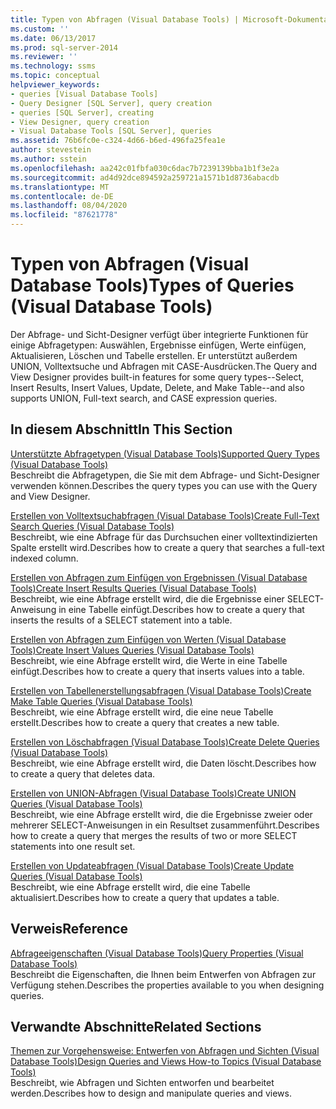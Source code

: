 ```yaml
---
title: Typen von Abfragen (Visual Database Tools) | Microsoft-Dokumentation
ms.custom: ''
ms.date: 06/13/2017
ms.prod: sql-server-2014
ms.reviewer: ''
ms.technology: ssms
ms.topic: conceptual
helpviewer_keywords:
- queries [Visual Database Tools]
- Query Designer [SQL Server], query creation
- queries [SQL Server], creating
- View Designer, query creation
- Visual Database Tools [SQL Server], queries
ms.assetid: 76b6fc0e-c324-4d66-b6ed-496fa25fea1e
author: stevestein
ms.author: sstein
ms.openlocfilehash: aa242c01fbfa030c6dac7b7239139bba1b1f3e2a
ms.sourcegitcommit: ad4d92dce894592a259721a1571b1d8736abacdb
ms.translationtype: MT
ms.contentlocale: de-DE
ms.lasthandoff: 08/04/2020
ms.locfileid: "87621778"
---
```

# <a name="types-of-queries-visual-database-tools"></a><span data-ttu-id="3bcab-102">Typen von Abfragen (Visual Database Tools)</span><span class="sxs-lookup"><span data-stu-id="3bcab-102">Types of Queries (Visual Database Tools)</span></span>
  <span data-ttu-id="3bcab-103">Der Abfrage- und Sicht-Designer verfügt über integrierte Funktionen für einige Abfragetypen: Auswählen, Ergebnisse einfügen, Werte einfügen, Aktualisieren, Löschen und Tabelle erstellen. Er unterstützt außerdem UNION, Volltextsuche und Abfragen mit CASE-Ausdrücken.</span><span class="sxs-lookup"><span data-stu-id="3bcab-103">The Query and View Designer provides built-in features for some query types--Select, Insert Results, Insert Values, Update, Delete, and Make Table--and also supports UNION, Full-text search, and CASE expression queries.</span></span>  
  
## <a name="in-this-section"></a><span data-ttu-id="3bcab-104">In diesem Abschnitt</span><span class="sxs-lookup"><span data-stu-id="3bcab-104">In This Section</span></span>  
 [<span data-ttu-id="3bcab-105">Unterstützte Abfragetypen &#40;Visual Database Tools&#41;</span><span class="sxs-lookup"><span data-stu-id="3bcab-105">Supported Query Types &#40;Visual Database Tools&#41;</span></span>](visual-database-tools.md)  
 <span data-ttu-id="3bcab-106">Beschreibt die Abfragetypen, die Sie mit dem Abfrage- und Sicht-Designer verwenden können.</span><span class="sxs-lookup"><span data-stu-id="3bcab-106">Describes the query types you can use with the Query and View Designer.</span></span>  
  
 [<span data-ttu-id="3bcab-107">Erstellen von Volltextsuchabfragen &#40;Visual Database Tools&#41;</span><span class="sxs-lookup"><span data-stu-id="3bcab-107">Create Full-Text Search Queries &#40;Visual Database Tools&#41;</span></span>](create-full-text-search-queries-visual-database-tools.md)  
 <span data-ttu-id="3bcab-108">Beschreibt, wie eine Abfrage für das Durchsuchen einer volltextindizierten Spalte erstellt wird.</span><span class="sxs-lookup"><span data-stu-id="3bcab-108">Describes how to create a query that searches a full-text indexed column.</span></span>  
  
 [<span data-ttu-id="3bcab-109">Erstellen von Abfragen zum Einfügen von Ergebnissen &#40;Visual Database Tools&#41;</span><span class="sxs-lookup"><span data-stu-id="3bcab-109">Create Insert Results Queries &#40;Visual Database Tools&#41;</span></span>](create-insert-results-queries-visual-database-tools.md)  
 <span data-ttu-id="3bcab-110">Beschreibt, wie eine Abfrage erstellt wird, die die Ergebnisse einer SELECT-Anweisung in eine Tabelle einfügt.</span><span class="sxs-lookup"><span data-stu-id="3bcab-110">Describes how to create a query that inserts the results of a SELECT statement into a table.</span></span>  
  
 [<span data-ttu-id="3bcab-111">Erstellen von Abfragen zum Einfügen von Werten &#40;Visual Database Tools&#41;</span><span class="sxs-lookup"><span data-stu-id="3bcab-111">Create Insert Values Queries &#40;Visual Database Tools&#41;</span></span>](create-insert-values-queries-visual-database-tools.md)  
 <span data-ttu-id="3bcab-112">Beschreibt, wie eine Abfrage erstellt wird, die Werte in eine Tabelle einfügt.</span><span class="sxs-lookup"><span data-stu-id="3bcab-112">Describes how to create a query that inserts values into a table.</span></span>  
  
 [<span data-ttu-id="3bcab-113">Erstellen von Tabellenerstellungsabfragen &#40;Visual Database Tools&#41;</span><span class="sxs-lookup"><span data-stu-id="3bcab-113">Create Make Table Queries &#40;Visual Database Tools&#41;</span></span>](create-make-table-queries-visual-database-tools.md)  
 <span data-ttu-id="3bcab-114">Beschreibt, wie eine Abfrage erstellt wird, die eine neue Tabelle erstellt.</span><span class="sxs-lookup"><span data-stu-id="3bcab-114">Describes how to create a query that creates a new table.</span></span>  
  
 [<span data-ttu-id="3bcab-115">Erstellen von Löschabfragen &#40;Visual Database Tools&#41;</span><span class="sxs-lookup"><span data-stu-id="3bcab-115">Create Delete Queries &#40;Visual Database Tools&#41;</span></span>](delete-queries-visual-database-tools.md)  
 <span data-ttu-id="3bcab-116">Beschreibt, wie eine Abfrage erstellt wird, die Daten löscht.</span><span class="sxs-lookup"><span data-stu-id="3bcab-116">Describes how to create a query that deletes data.</span></span>  
  
 [<span data-ttu-id="3bcab-117">Erstellen von UNION-Abfragen &#40;Visual Database Tools&#41;</span><span class="sxs-lookup"><span data-stu-id="3bcab-117">Create UNION Queries &#40;Visual Database Tools&#41;</span></span>](create-union-queries-visual-database-tools.md)  
 <span data-ttu-id="3bcab-118">Beschreibt, wie eine Abfrage erstellt wird, die die Ergebnisse zweier oder mehrerer SELECT-Anweisungen in ein Resultset zusammenführt.</span><span class="sxs-lookup"><span data-stu-id="3bcab-118">Describes how to create a query that merges the results of two or more SELECT statements into one result set.</span></span>  
  
 [<span data-ttu-id="3bcab-119">Erstellen von Updateabfragen &#40;Visual Database Tools&#41;</span><span class="sxs-lookup"><span data-stu-id="3bcab-119">Create Update Queries &#40;Visual Database Tools&#41;</span></span>](create-update-queries-visual-database-tools.md)  
 <span data-ttu-id="3bcab-120">Beschreibt, wie eine Abfrage erstellt wird, die eine Tabelle aktualisiert.</span><span class="sxs-lookup"><span data-stu-id="3bcab-120">Describes how to create a query that updates a table.</span></span>  
  
## <a name="reference"></a><span data-ttu-id="3bcab-121">Verweis</span><span class="sxs-lookup"><span data-stu-id="3bcab-121">Reference</span></span>  
 [<span data-ttu-id="3bcab-122">Abfrageeigenschaften &#40;Visual Database Tools&#41;</span><span class="sxs-lookup"><span data-stu-id="3bcab-122">Query Properties &#40;Visual Database Tools&#41;</span></span>](query-properties-visual-database-tools.md)  
 <span data-ttu-id="3bcab-123">Beschreibt die Eigenschaften, die Ihnen beim Entwerfen von Abfragen zur Verfügung stehen.</span><span class="sxs-lookup"><span data-stu-id="3bcab-123">Describes the properties available to you when designing queries.</span></span>  
  
## <a name="related-sections"></a><span data-ttu-id="3bcab-124">Verwandte Abschnitte</span><span class="sxs-lookup"><span data-stu-id="3bcab-124">Related Sections</span></span>  
 [<span data-ttu-id="3bcab-125">Themen zur Vorgehensweise: Entwerfen von Abfragen und Sichten &#40;Visual Database Tools&#41;</span><span class="sxs-lookup"><span data-stu-id="3bcab-125">Design Queries and Views How-to Topics &#40;Visual Database Tools&#41;</span></span>](design-queries-and-views-how-to-topics-visual-database-tools.md)  
 <span data-ttu-id="3bcab-126">Beschreibt, wie Abfragen und Sichten entworfen und bearbeitet werden.</span><span class="sxs-lookup"><span data-stu-id="3bcab-126">Describes how to design and manipulate queries and views.</span></span>  
  
  
